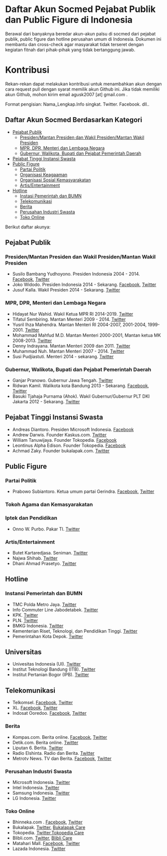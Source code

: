 # Daftar Akun Socmed Pejabat Publik dan Public Figure di Indonesia
Berawal dari banyaknya beredar akun-akun palsu di socmed dari pejabat publik, public figure dan hotline perusahan umum di Indonesia. Dokumen ini membantu dan cross-check agar masyarakat tidak terseret dengan kegiatan fitnah dari pihak-pihak yang tidak bertanggung jawab.

# Kontribusi
Rekan-rekan dapat melakukan kontribusi untuk menambahkan akun dengan cara request pull dengan syarat memilik akun Github ini. Jika tidak memiliki akun Github, mohon kirim email agusk2007 [at] gmail.com .

Format pengisian:
Nama_Lengkap.Info singkat. Twitter. Facebook. dll..

## Daftar Akun Socmed Berdasarkan Kategori

- [Pejabat Publik](#pejabat-publik)
  - [Presiden/Mantan Presiden dan Wakil Presiden/Mantan Wakil Presiden](#presidenmantan-presiden-dan-wakil-presidenmantan-wakil-presiden)
  - [MPR, DPR, Menteri dan Lembaga Negara](#mpr-dpr-menteri-dan-lembaga-negara)
  - [Gubernur, Walikota, Bupati dan Pejabat Pemerintah Daerah](#Gubernur-Walikota-Bupati-dan-Pejabat-Pemerintah-Daerah)
- [Pejabat Tinggi Instansi Swasta](#Pejabat-tinggi-Instansi-Swasta)
- [Public Figure](#public-figure)
  - [Partai Politik](#partai-politik)
  - [Organisasi Keagaaman](#organisasi-keagamaan)
  - [Organisasi Sosial Kemasyarakatan](#organisasi-sosial-kemasyaratan)
  - [Artis/Entertainment](ArtisEntertainment)
- [Hotline](#hotline)
  - [Instasi Pemerintah dan BUMN](#instansi-pemerintah-dan-bumn)
  - [Telekomunikasi](#Telekomunikasi)
  - [Berita](#berita)
  - [Perusahan Industri Swasta](Perusahan-Industri-Swasta)
  - [Toko Online](#Toko-Online)

Berikut daftar akunya:
## Pejabat Publik

### Presiden/Mantan Presiden dan Wakil Presiden/Mantan Wakil Presiden
- Susilo Bambang Yudhoyono. Presiden Indonesia 2004 - 2014. [Facebook](https://www.facebook.com/SBYudhoyono/), [Twitter](https://twitter.com/sbyudhoyono)
- Joko Widodo. Presiden Indonesia 2014 - Sekarang. [Facebook](https://www.facebook.com/Jokowi/), [Twitter](https://twitter.com/jokowi)
- Jusuf Kalla. Wakil Presiden 2014 - Sekarang. [Twitter](https://twitter.com/Pak_JK)


### MPR, DPR, Menteri dan Lembaga Negara
- Hidayat Nur Wahid. Wakil Ketua MPR RI 2014-2019. [Twitter](https://twitter.com/hnurwahid)
- Tifatul Sembiring. Mantan Menteri 2009 - 2014. [Twitter](https://twitter.com/tifsembiring)
- Yusril Ihza Mahendra. Mantan Menteri RI 2004-2007, 2001-2004, 1999-2001. [Twitter](https://twitter.com/Yusrilihza_Mhd)
- Mohammad Mahfud M.D. Mantan Menteri 2000-2001, Mantan ketua MK 2008-2013. [Twitter](https://twitter.com/mohmahfudmd)
- Denny Indrayana. Mantan Menteri 2009 dan 2011. [Twitter](https://twitter.com/dennyindrayana)
- Muhammad Nuh. Mantan Menteri 2007 - 2014. [Twitter](https://twitter.com/Mohammad_Nuh_)
- Susi Pudjiastuti. Menteri 2014 - sekarang. [Twitter](https://twitter.com/susipudjiastuti)


### Gubernur, Walikota, Bupati dan Pejabat Pemerintah Daerah
- Ganjar Pranowo. Gubernur Jawa Tengah. [Twitter](https://twitter.com/ganjarpranowo)
- Ridwan Kamil. Walikota kota Bandung 2013 - Sekarang. [Facebook](https://www.facebook.com/RKbdg/), [Twitter](https://twitter.com/ridwankamil)
- Basuki Tjahaja Purnama (Ahok). Wakil Gubernur/Gubernur PLT DKI Jakarta 2012 - Sekarang. [Twitter](https://twitter.com/basuki_btp)


## Pejabat Tinggi Instansi Swasta
- Andreas Diantoro. Presiden Microsoft Indonesia. [Facebook](https://www.facebook.com/andreas.diantoro)
- Andrew Darwis. Founder Kaskus.com. [Twitter](https://twitter.com/adarwis)
- William Tanuwijaya. Founder Tokopedia. [Facebook](https://www.facebook.com/william.tanuwijaya)
- Leontinus Alpha Edison. Founder Tokopedia. [Facebook](https://www.facebook.com/leonpsm)
- Achmad Zaky. Founder bukalapak.com. [Twitter](https://twitter.com/achmadzaky)

## Public Figure 

### Partai Politik
- Prabowo Subiantoro. Ketua umum partai Gerindra. [Facebook](https://www.facebook.com/PrabowoSubianto), [Twitter](https://twitter.com/prabowo)


### Tokoh Agama dan Kemasyarakatan


### Iptek dan Pendidikan
- Onno W. Purbo. Pakar TI. [Twitter](https://twitter.com/onnowpurbo)


### Artis/Entertainment
- Butet Kartaredjasa. Seniman. [Twitter](https://twitter.com/masbutet)
- Najwa Shihab. [Twitter](https://twitter.com/NajwaShihab)
- Dhani Ahmad Prasetyo. [Twitter](https://twitter.com/AHMADDHANIPRAST)

## Hotline

### Instansi Pemerintah dan BUMN
- TMC Polda Metro Jaya. [Twitter](https://twitter.com/TMCPoldaMetro)
- Info Commuter Line Jabodetabek. [Twitter](https://twitter.com/CommuterLine)
- KPK. [Twitter](https://twitter.com/KPK_RI)
- PLN. [Twitter](https://twitter.com/pln_123)
- BMKG Indonesia. [Twitter](https://twitter.com/infoBMKG)
- Kementerian Riset, Teknologi, dan Pendidikan Tinggi. [Twitter](https://twitter.com/kemristekdikti)
- Pemerintahan Kota Depok. [Twitter](https://twitter.com/pemkotdepok)


## Universitas
- Univesitas Indonesia (UI). [Twitter](https://twitter.com/univ_indonesia)
- Institut Teknologi Bandung (ITB). [Twitter](https://twitter.com/itbofficial)
- Institut Pertanian Bogor (IPB). [Twitter](https://twitter.com/ipbofficial)


## Telekomunikasi
- Telkomsel. [Facebook](https://www.facebook.com/telkomsel), [Twitter](https://twitter.com/telkomsel)
- XL. [Facebook](https://www.facebook.com/xlrame), [Twitter](https://twitter.com/xl123)
- Indosat Ooredoo. [Facebook](https://www.facebook.com/IM3Ooredoo/), [Twitter](https://twitter.com/indosatooredoo)


### Berita
- Kompas.com. Berita online. [Facebook](https://www.facebook.com/KOMPAScom/), [Twitter](https://twitter.com/kompascom)
- Detik.com. Berita online. [Twitter](https://twitter.com/detikcom)
- Liputan 6. Berita. [Twitter](https://twitter.com/liputan6dotcom)
- Radio Elshinta. Radio dan Berita. [Twitter](https://twitter.com/RadioElshinta)
- Metrotv News. TV dan Berita. [Facebook](https://www.facebook.com/metrotv), [Twitter](https://twitter.com/Metro_TV)


### Perusahan Industri Swasta
- Microsoft Indonesia. [Twitter](https://twitter.com/MicrosoftID)
- Intel Indonesia. [Twitter](https://twitter.com/Intel_Indonesia)
- Samsung Indonesia. [Twitter](https://twitter.com/Samsung_ID)
- LG Indonesia. [Twitter](https://twitter.com/LGEIndonesia)


### Toko Online
- Bhinneka.com . [Facebook](https://www.facebook.com/bhinnekacom), [Twitter](https://twitter.com/bhinneka)
- Bukalapak. [Twitter](https://twitter.com/bukalapak), [Bukalapak Care](https://twitter.com/Billy_Care)
- Tokopedia. [Twitter](https://twitter.com/tokopedia),[Tokopedia Care](https://twitter.com/Tokopediacare)
- Blibli.com. [Twitter](https://twitter.com/bliblidotcom), [Blibli Care](https://twitter.com/BlibliCare)
- Matahari Mall. [Facebook](https://www.facebook.com/mataharimallcom), [Twitter](https://twitter.com/mataharimallcom)
- Lazada Indonesia. [Twitter](https://twitter.com/LazadaID)






